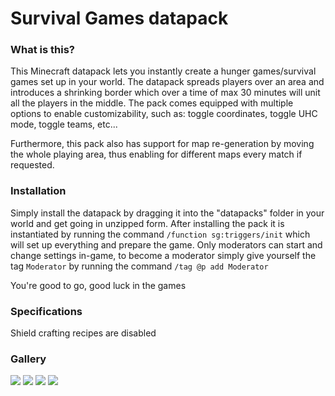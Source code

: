 # Survival Games datapack

### What is this?
This Minecraft datapack lets you instantly create a hunger games/survival games set up in your world. The datapack spreads players over an area and introduces a shrinking border which over a time of max 30 minutes will unit all the players in the middle. The pack comes equipped with multiple options to enable customizability, such as: toggle coordinates, toggle UHC mode, toggle teams, etc... 

Furthermore, this pack also has support for map re-generation by moving the whole playing area, thus enabling for different maps every match if requested.

### Installation
Simply install the datapack by dragging it into the "datapacks" folder in your world and get going in unzipped form. After installing the pack it is instantiated by running the command `/function sg:triggers/init` which will set up everything and prepare the game. Only moderators can start and change settings in-game, to become a moderator simply give yourself the tag `Moderator` by running the command `/tag @p add Moderator`

You're good to go, good luck in the games

### Specifications
Shield crafting recipes are disabled 

### Gallery
![](https://i.ibb.co/1nk67hh/2020-05-31-18-02-34.png)
![](https://i.ibb.co/6P0HgPQ/2020-05-31-18-02-52.png)
![](https://i.ibb.co/wNC80xh/2020-05-31-18-02-47.png)
![](https://i.ibb.co/GJxRZzV/2020-05-31-18-05-55.png)
